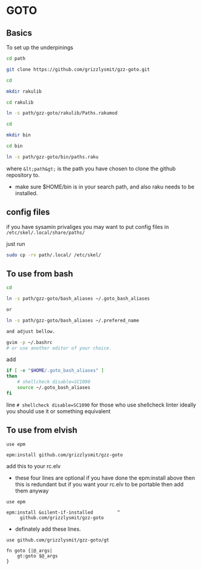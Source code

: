 GOTO
====

## Basics 

To set up the underpinings 

```sh
cd path

git clone https://github.com/grizzlysmit/gzz-goto.git

cd

mkdir rakulib

cd rakulib

ln -s path/gzz-goto/rakulib/Paths.rakumod

cd

mkdir bin

cd bin

ln -s path/gzz-goto/bin/paths.raku
```

where `&lt;path&gt;` is the path you have chosen to clone the github repository to.

 - make sure $HOME/bin is in your search path, and also raku needs to be installed.

## config files 

if you have sysamin privaliges you may want to put config files in `/etc/skel/.local/share/paths/`

just run 
```sh
sudo cp -rv path/.local/ /etc/skel/
```

## To use  from bash

```sh
cd

ln -s path/gzz-goto/bash_aliases ~/.goto_bash_aliases

or

ln -s path/gzz-goto/bash_aliases ~/.prefered_name 

and adjust bellow.

gvim -p ~/.bashrc
# or use another editor of your choice.
```

add 

```sh
if [ -e "$HOME/.goto_bash_aliases" ]
then
    # shellcheck disable=SC1090
    source ~/.goto_bash_aliases
fi
```

line `# shellcheck disable=SC1090` for those who use shellcheck linter ideally you should use it or something equivalent 

## To use from elvish

```elvish
use epm

epm:install github.com/grizzlysmit/gzz-goto
```

add this to your rc.elv

 - these four lines are optional if you have done the epm:install above then  this is redundant but if you want your rc.elv to be portable then add them anyway

```elvish
use epm

epm:install &silent-if-installed         ^
     github.com/grizzlysmit/gzz-goto
```

 - definately add these lines.

```elvish
use github.com/grizzlysmit/gzz-goto/gt

fn goto {|@_args|
    gt:goto $@_args
}
```
